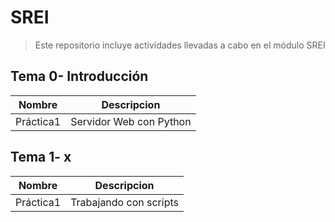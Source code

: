 # SREI
> Este repositorio incluye actividades llevadas a cabo en el módulo SREI

 ## Tema 0- Introducción

| Nombre  | Descripcion |
| ----------- | ----------------- |
| Práctica1 | Servidor Web con Python |

## Tema 1- x

| Nombre | Descripcion |
| ----------- | ----------------- |
| Práctica1 | Trabajando con scripts |
